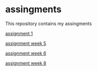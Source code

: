 # assingments
This repository contains my assingments

[assignment 1](https://github.com/robertroosen/assingments/blob/master/Assignment_week_2.ipynb)

[assignment week 5](https://github.com/robertroosen/assingments/blob/master/Assignment_week_5.ipynb) 

[assignment week 6](https://github.com/robertroosen/assingments/blob/master/assignment4%20(1).ipynb)

[assignment week 8](https://github.com/robertroosen/assingments/blob/master/assignment5%20(1).ipynb)
